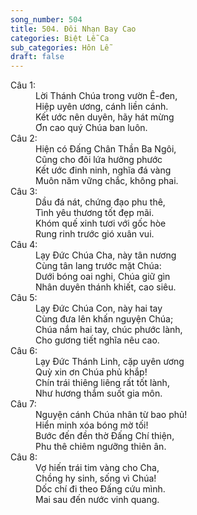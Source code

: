 ```yaml
---
song_number: 504
title: 504. Đôi Nhạn Bay Cao
categories: Biệt Lễ Ca
sub_categories: Hôn Lễ
draft: false
---
```

<dl><dt>Câu 1:</dt><dd data-verse="1">Lời Thánh Chúa trong vườn Ê-đen, <br/>Hiệp uyên ương, cánh liền cánh. <br/>Kết ước nên duyên, hãy hát mừng <br/>Ơn cao quý Chúa ban luôn. </dd><dt>Câu 2:</dt><dd data-verse="2"> Hiện có Đấng Chân Thần Ba Ngôi, <br/>Cũng cho đôi lứa hưởng phước <br/>Kết ước đinh ninh, nghĩa đá vàng <br/>Muôn năm vững chắc, không phai. </dd><dt>Câu 3:</dt><dd data-verse="3">Dầu đá nát, chứng đạo phu thê, <br/>Tình yêu thương tốt đẹp mãi. <br/>Khóm quế xinh tươi với gốc hòe <br/>Rung rinh trước gió xuân vui. </dd><dt>Câu 4:</dt><dd data-verse="4"> Lạy Đức Chúa Cha, này tân nương <br/>Cùng tân lang trước mặt Chúa: <br/>Dưới bóng oai nghi, Chúa giữ gìn <br/>Nhân duyên thánh khiết, cao siêu. </dd><dt>Câu 5:</dt><dd data-verse="5">Lạy Đức Chúa Con, này hai tay <br/>Cùng đưa lên khấn nguyện Chúa; <br/>Chúa nắm hai tay, chúc phước lành, <br/>Cho gương tiết nghĩa nêu cao. </dd><dt>Câu 6:</dt><dd data-verse="6">Lạy Đức Thánh Linh, cặp uyên ương <br/>Quỳ xin ơn Chúa phủ khắp! <br/>Chín trái thiêng liêng rất tốt lành, <br/>Như hương thắm suốt gia môn. </dd><dt>Câu 7:</dt><dd data-verse="7">Nguyện cánh Chúa nhân từ bao phủ! <br/>Hiển minh xóa bóng mờ tối! <br/>Bước đến đền thờ Đấng Chí thiện, <br/>Phu thê chiêm ngưỡng thiên ân. </dd><dt>Câu 8:</dt><dd data-verse="8">Vợ hiến trái tim vàng cho Cha, <br/>Chồng hy sinh, sống vì Chúa! <br/>Dốc chí đi theo Đấng cứu mình. <br/>Mai sau đến nước vinh quang. </dd></dl>
